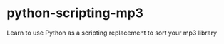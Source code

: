 python-scripting-mp3
====================

Learn to use Python as a scripting replacement to sort your mp3 library